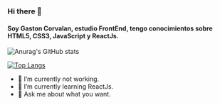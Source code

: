 ### Hi there 👋
#### **Soy Gaston Corvalan, estudio FrontEnd, tengo conocimientos sobre HTML5, CSS3, JavaScript y ReactJs.**

![Anurag's GitHub stats](https://github-readme-stats.vercel.app/api?username=Gastoncorvata&show_icons=true&theme=vision-friendly-dark)


[![Top Langs](https://github-readme-stats.vercel.app/api/top-langs/?username=Gastoncorvata)](https://github.com/anuraghazra/github-readme-stats&title_color#48d439)

- 🔭 I’m currently not working.
- 🌱 I’m currently learning ReactJs.
- 💬 Ask me about what you want.

